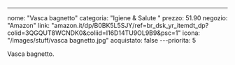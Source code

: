 ---
nome: "Vasca bagnetto"
categoria: "Igiene & Salute "
prezzo: 51.90
negozio: "Amazon"
link: "amazon.it/dp/B0BK5L5SJY/ref=br_dsk_yr_itemdt_dp?colid=3QGQUT8WCNDK0&coliid=I16D14TU9OL9B9&psc=1"
icona: "/images/stuff/vasca bagnetto.jpg"
acquistato: false
---priorita: 5

Vasca bagnetto.
